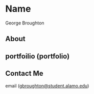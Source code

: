 # Name
George Broughton 
## About
## portfoilio (portfolio)
## Contact Me
email (gbroughton@student.alamo.edu)

